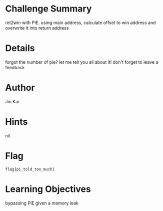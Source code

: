 # Challenge Summary

ret2win with PIE. using main address, calculate offset to win address and overwrite it into return address

# Details

forgot the number of pie? let me tell you all about it! don't forget to leave a feedback

# Author

Jin Kai

# Hints

nil

# Flag

`flag{pi_told_too_much}`

# Learning Objectives

bypassing PIE given a memory leak
